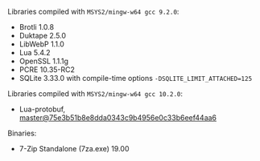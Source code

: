 Libraries compiled with `MSYS2/mingw-w64 gcc 9.2.0`:

* Brotli 1.0.8
* Duktape 2.5.0
* LibWebP 1.1.0
* Lua 5.4.2
* OpenSSL 1.1.1g
* PCRE 10.35-RC2
* SQLite 3.33.0 with compile-time options `-DSQLITE_LIMIT_ATTACHED=125`

Libraries compiled with `MSYS2/mingw-w64 gcc 10.2.0`:
* Lua-protobuf, [master@75e3b51b8e8dda0343c9b4956e0c33b6eef44aa6](https://github.com/starwing/lua-protobuf/tree/75e3b51b8e8dda0343c9b4956e0c33b6eef44aa6)

Binaries:
* 7-Zip Standalone (7za.exe) 19.00
